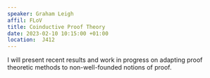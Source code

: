 ```yaml
---
speaker: Graham Leigh
affil: FLoV
title: Coinductive Proof Theory
date: 2023-02-10 10:15:00 +01:00
location:  J412
---
```

I will present recent results and work in progress on adapting proof theoretic methods to non-well-founded notions of proof.
